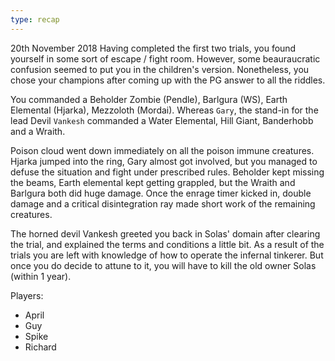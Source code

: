 ```yaml
---
type: recap
---
```


20th November 2018
Having completed the first two trials, you found yourself in some sort of escape / fight room. However, some beauraucratic confusion seemed to put you in the children's version. Nonetheless, you chose your champions after coming up with the PG answer to all the riddles.

You commanded a Beholder Zombie (Pendle), Barlgura (WS), Earth Elemental (Hjarka), Mezzoloth (Mordai). Whereas `Gary`, the stand-in for the lead Devil `Vankesh` commanded a Water Elemental, Hill Giant, Banderhobb and a Wraith.

Poison cloud went down immediately on all the poison immune creatures. Hjarka jumped into the ring, Gary almost got involved, but you managed to defuse the situation and fight under prescribed rules. Beholder kept missing the beams, Earth elemental kept getting grappled, but the Wraith and Barlgura both did huge damage.  Once the enrage timer kicked in, double damage and a critical disintegration ray made short work of the remaining creatures.

The horned devil Vankesh greeted you back in Solas' domain after clearing the trial, and explained the terms and conditions a little bit. As a result of the trials you are left with knowledge of how to operate the infernal tinkerer. But once you do decide to attune to it, you will have to kill the old owner Solas (within 1 year).

Players:
- April
- Guy
- Spike
- Richard